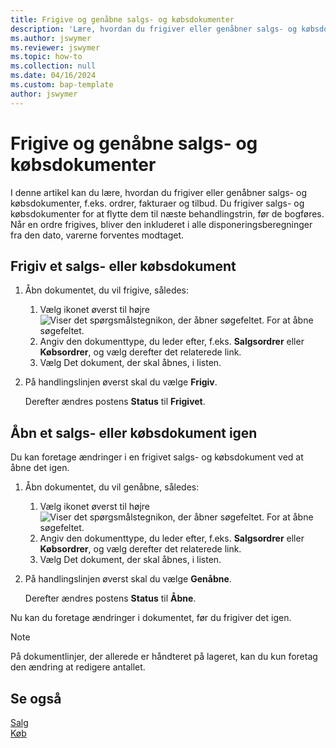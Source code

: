 ```yaml
---
title: Frigive og genåbne salgs- og købsdokumenter
description: 'Lære, hvordan du frigiver eller genåbner salgs- og købsdokumenter, f.eks. ordrer, fakturaer og tilbud.'
ms.author: jswymer
ms.reviewer: jswymer
ms.topic: how-to
ms.collection: null
ms.date: 04/16/2024
ms.custom: bap-template
author: jswymer
---
```


# Frigive og genåbne salgs- og købsdokumenter

I denne artikel kan du lære, hvordan du frigiver eller genåbner salgs- og købsdokumenter, f.eks. ordrer, fakturaer og tilbud. Du frigiver salgs- og købsdokumenter for at flytte dem til næste behandlingstrin, før de bogføres. Når en ordre frigives, bliver den inkluderet i alle disponeringsberegninger fra den dato, varerne forventes modtaget.

## Frigiv et salgs- eller købsdokument

1. Åbn dokumentet, du vil frigive, således:

   1. Vælg ikonet øverst til højre ![Viser det spørgsmålstegnikon, der åbner søgefeltet.](media/ui-search/search_small.png) For at åbne søgefeltet.
   1. Angiv den dokumenttype, du leder efter, f.eks. **Salgsordrer** eller **Købsordrer**, og vælg derefter det relaterede link.
   1. Vælg Det dokument, der skal åbnes, i listen.
1. På handlingslinjen øverst skal du vælge **Frigiv**.

   Derefter ændres postens **Status** til **Frigivet**.

## Åbn et salgs- eller købsdokument igen

Du kan foretage ændringer i en frigivet salgs- og købsdokument ved at åbne det igen.

1. Åbn dokumentet, du vil genåbne, således:

   1. Vælg ikonet øverst til højre ![Viser det spørgsmålstegnikon, der åbner søgefeltet.](media/ui-search/search_small.png) For at åbne søgefeltet.
   1. Angiv den dokumenttype, du leder efter, f.eks. **Salgsordrer** eller **Købsordrer**, og vælg derefter det relaterede link.
   1. Vælg Det dokument, der skal åbnes, i listen.
1. På handlingslinjen øverst skal du vælge **Genåbne**.

   Derefter ændres postens **Status** til **Åbne**.

Nu kan du foretage ændringer i dokumentet, før du frigiver det igen.

> [!NOTE]
> På dokumentlinjer, der allerede er håndteret på lageret, kan du kun foretag den ændring at redigere antallet.

## Se også
  
[Salg](sales-manage-sales.md)  
[Køb](purchasing-manage-purchasing.md)  